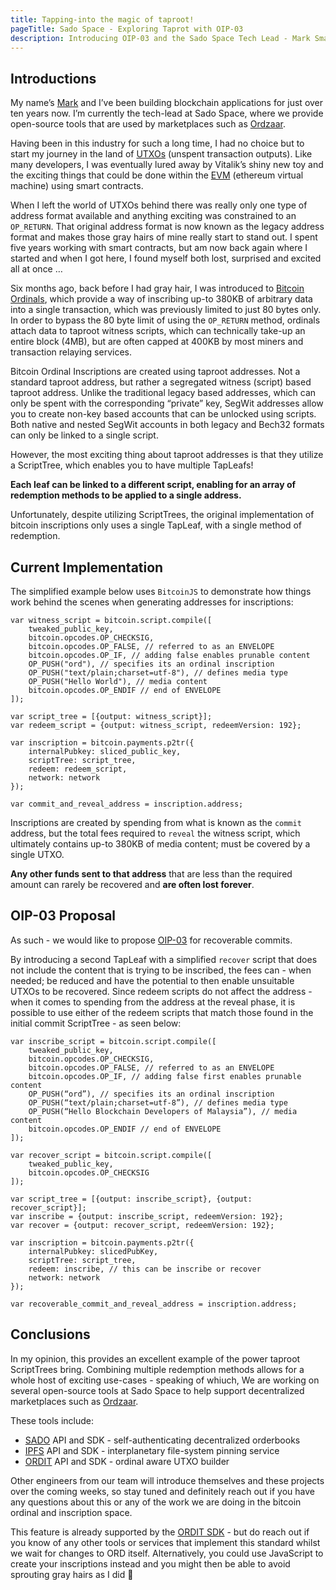 ```yaml
---
title: Tapping-into the magic of taproot!
pageTitle: Sado Space - Exploring Taprot with OIP-03
description: Introducing OIP-03 and the Sado Space Tech Lead - Mark Smalley
---
```


## Introductions

My name’s [Mark](http://smalley.my/) and I’ve been building blockchain applications for just over ten years now. I’m currently the tech-lead at Sado Space, where we provide open-source tools that are used by marketplaces such as [Ordzaar](https://ordzaar.com). 

Having been in this industry for such a long time, I had no choice but to start my journey in the land of [UTXOs](https://en.wikipedia.org/wiki/Unspent_transaction_output) (unspent transaction outputs). Like many developers, I was eventually lured away by Vitalik’s shiny new toy and the exciting things that could be done within the [EVM](https://en.wikipedia.org/wiki/Ethereum#Virtual_machine) (ethereum virtual machine) using smart contracts. 

When I left the world of UTXOs behind there was really only one type of address format available and anything exciting was constrained to an `OP_RETURN`. That original address format is now known as the legacy address format and makes those gray hairs of mine really start to stand out. I spent five years working with smart contracts, but am now back again where I started and when I got here, I found myself both lost, surprised and excited all at once …

Six months ago, back before I had gray hair, I was introduced to [Bitcoin Ordinals](https://docs.ordinals.com/), which provide a way of inscribing up-to 380KB of arbitrary data into a single transaction, which was previously limited to just 80 bytes only. In order to bypass the 80 byte limit of using the `OP_RETURN` method, ordinals attach data to taproot witness scripts, which can technically take-up an entire block (4MB), but are often capped at 400KB by most miners and transaction relaying services.

Bitcoin Ordinal Inscriptions are created using taproot addresses. Not a standard taproot address, but rather a segregated witness (script) based taproot address. Unlike the traditional legacy based addresses, which can only be spent with the corresponding “private” key, SegWit addresses allow you to create non-key based accounts that can be unlocked using scripts. Both native and nested SegWit accounts in both legacy and Bech32 formats can only be linked to a single script.

However, the most exciting thing about taproot addresses is that they utilize a ScriptTree, which enables you to have multiple TapLeafs! 

__Each leaf can be linked to a different script, enabling for an array of redemption methods to be applied to a single address.__ 

Unfortunately, despite utilizing ScriptTrees, the original implementation of bitcoin inscriptions only uses a single TapLeaf, with a single method of redemption.

## Current Implementation

The simplified example below uses `BitcoinJS` to demonstrate how things work behind the scenes when generating addresses for inscriptions:

```
var witness_script = bitcoin.script.compile([
	tweaked_public_key,
	bitcoin.opcodes.OP_CHECKSIG,
	bitcoin.opcodes.OP_FALSE, // referred to as an ENVELOPE
	bitcoin.opcodes.OP_IF, // adding false enables prunable content
	OP_PUSH("ord"), // specifies its an ordinal inscription
	OP_PUSH("text/plain;charset=utf-8"), // defines media type
	OP_PUSH("Hello World"), // media content
	bitcoin.opcodes.OP_ENDIF // end of ENVELOPE
]);

var script_tree = [{output: witness_script}];
var redeem_script = {output: witness_script, redeemVersion: 192};

var inscription = bitcoin.payments.p2tr({
	internalPubkey: sliced_public_key,
	scriptTree: script_tree,
	redeem: redeem_script,
	network: network
});

var commit_and_reveal_address = inscription.address;
```

Inscriptions are created by spending from what is known as the `commit` address, but the total fees required to `reveal` the witness script, which ultimately contains up-to 380KB of media content; must be  covered by a single UTXO.

__Any other funds sent to that address__ that are less than the required amount can rarely be recovered and __are often lost forever__.

## OIP-03 Proposal

As such - we would like to propose [OIP-03](https://www.oips.io/oip-03-recoverable-commits) for recoverable commits.

By introducing a second TapLeaf with a simplified `recover` script that does not include the content that is trying to be inscribed, the fees can - when needed; be reduced and have the potential to then enable unsuitable UTXOs to be recovered. Since redeem scripts do not affect the address - when it comes to spending from the address at the reveal phase, it is possible to use either of the redeem scripts that match those found in the initial commit ScriptTree - as seen below:

```
var inscribe_script = bitcoin.script.compile([
	tweaked_public_key,
	bitcoin.opcodes.OP_CHECKSIG,
	bitcoin.opcodes.OP_FALSE, // referred to as an ENVELOPE
	bitcoin.opcodes.OP_IF, // adding false first enables prunable content
	OP_PUSH(“ord”), // specifies its an ordinal inscription
	OP_PUSH(“text/plain;charset=utf-8”), // defines media type
	OP_PUSH(“Hello Blockchain Developers of Malaysia”), // media content
	bitcoin.opcodes.OP_ENDIF // end of ENVELOPE
]);

var recover_script = bitcoin.script.compile([
	tweaked_public_key,
	bitcoin.opcodes.OP_CHECKSIG
]);

var script_tree = [{output: inscribe_script}, {output: recover_script}];
var inscribe = {output: inscribe_script, redeemVersion: 192};
var recover = {output: recover_script, redeemVersion: 192};

var inscription = bitcoin.payments.p2tr({
	internalPubkey: slicedPubKey,
	scriptTree: script_tree,
	redeem: inscribe, // this can be inscribe or recover
	network: network
});

var recoverable_commit_and_reveal_address = inscription.address;
```

## Conclusions

In my opinion, this provides an excellent example of the power taproot ScriptTrees bring. Combining multiple redemption methods allows for a whole host of exciting use-cases - speaking of whiuch, We are working on several open-source tools at Sado Space to help support decentralized marketplaces such as [Ordzaar](https://ordzaar.com).

These tools include:

* [SADO](https://sado.space/docs/sdk-introduction) API and SDK - self-authenticating decentralized orderbooks
* [IPFS](https://sado.space/docs/ipfs-introduction) API and SDK - interplanetary file-system pinning service
* [ORDIT](https://sado.space/docs/ordit-introduction) API and SDK - ordinal aware UTXO builder

Other engineers from our team will introduce themselves and these projects over the coming weeks, so stay tuned and definitely reach out if you have any questions about this or any of the work we are doing in the bitcoin ordinal and inscription space.

This feature is already supported by the [ORDIT SDK](https://sado.space/docs/ordit-introduction) - but do reach out if you know of any other tools or services that implement this standard whilst we wait for changes to ORD itself. Alternatively, you could use JavaScript to create your inscriptions instead and you might then be able to avoid sprouting gray hairs as I did 🙂

